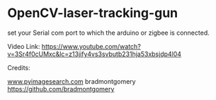 # OpenCV-laser-tracking-gun

set your Serial com port to which the arduino or zigbee is connected. 

Video Link:
https://www.youtube.com/watch?v=3Sr4f0cUMxc&lc=z13jify4vs3svbutb231hja53xbsjdp4l04

Credits:  
  
www.pyimagesearch.com
bradmontgomery https://github.com/bradmontgomery



